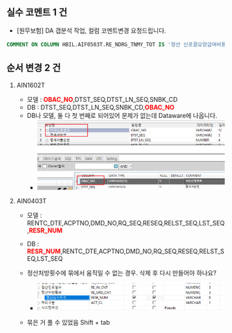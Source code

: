 


## 실수 코멘트 1 건

- [원무보험] DA 갭분석 작업, 컬럼 코멘트변경 요청드립니다.

```sql
COMMENT ON COLUMN HBIL.AIF0503T.RE_NDRG_TNMY_TOT IS '정산 신포괄요양급여비용 총액';
```



## 순서 변경 2 건
1. AIN1602T
    - 모델 : <strong style="color:red">OBAC_NO</strong>,DTST_SEQ,DTST_LN_SEQ,SNBK_CD
    - DB :          DTST_SEQ,DTST_LN_SEQ,SNBK_CD,<strong style="color:red">OBAC_NO</strong>
    - DB나 모델, 둘 다 첫 번째로 되어있어 문제가 없는데 Dataware에 나옵니다.
        - ![alt text](image-1.png)

2. AIN0403T
    - 모델 :        RENTC_DTE,ACPTNO,DMD_NO,RQ_SEQ,RESEQ,RELST_SEQ,LST_SEQ,<strong style="color:red">RESR_NUM</strong>
    - DB : <strong style="color:red">RESR_NUM</strong>,RENTC_DTE,ACPTNO,DMD_NO,RQ_SEQ,RESEQ,RELST_SEQ,LST_SEQ
    - 정산처방횟수에 묶에서 움직일 수 없는 경우. 삭제 후 다시 만들어야 하나요?
        - ![alt text](image.png)
    

    - 묶은 거 풀 수 있었음 Shift + tab
 